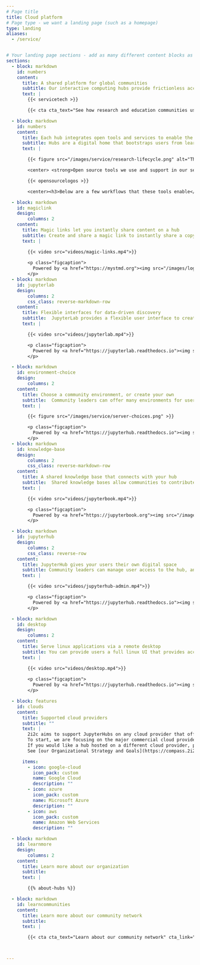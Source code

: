 ```yaml
---
# Page title
title: Cloud platform
# Page type - we want a landing page (such as a homepage)
type: landing
aliases:
  - /service/


# Your landing page sections - add as many different content blocks as you like
sections:
  - block: markdown
    id: numbers
    content:
      title: A shared platform for global communities
      subtitle: Our interactive computing hubs provide frictionless access to open infrastructure to connect, create, and share knowledge using data.
      text: |
        {{< servicetech >}}

        {{< cta cta_text="See how research and education communities use this platform" cta_link="/communities" cta_new_tab="false" >}}

  - block: markdown
    id: numbers
    content:
      title: Each hub integrates open tools and services to enable the lifecycle of knowledge creation
      subtitle: Hubs are a digital home that bootstraps users from learning their first workflows to making discoveries and sharing with others.
      text: |

        {{< figure src="/images/service/research-lifecycle.png" alt="The research lifecycle we enable.">}}

        <center> <strong>Open source tools we use and support in our service.</strong></center>

        {{< opensourcelogos >}}

        <center><h3>Below are a few workflows that these tools enable</h3></center>

  - block: markdown
    id: magiclink
    design:
        columns: 2
    content:
      title: Magic links let you instantly share content on a hub
      subtitle: Create and share a magic link to instantly share a copy of your content with anyone so that they can interact and explore with live code and data.
      text: |

        {{< video src="videos/magic-links.mp4">}}
        
        <p class="figcaption">
          Powered by <a href="https://mystmd.org"><img src="/images/logos/project/myst.svg" /></a> and <a href="https://jupyterhub.readthedocs.io"><img src="/images/logos/project/jupyterhub.svg" /></a>. Example from <a href="https://www.biorxiv.org/content/10.1101/2024.01.25.577295v1">the Spyglass toolbox paper</a>.
        </p>
  - block: markdown
    id: jupyterlab
    design:
        columns: 2
        css_class: reverse-markdown-row
    content:
      title: Flexible interfaces for data-driven discovery
      subtitle:  JupyterLab provides a flexible user interface to create and explore notebooks, interactive visualizations, and computational narratives.
      text: |

        {{< video src="videos/jupyterlab.mp4">}}

        <p class="figcaption">
          Powered by <a href="https://jupyterlab.readthedocs.io"><img src="/images/logos/project/jupyterlab.svg" /></a> and <a href="https://mystmd.org"><img src="/images/logos/project/myst.svg" /></a>. 
        </p>

  - block: markdown
    id: environment-choice
    design:
        columns: 2
    content:
      title: Choose a community environment, or create your own
      subtitle:  Community leaders can offer many environments for users to fit all of their workflows.
      text: |

        {{< figure src="/images/service/server-choices.png" >}}

        <p class="figcaption">
          Powered by <a href="https://jupyterhub.readthedocs.io"><img src="/images/logos/project/jupyterhub.svg" /></a> and <a href="https://repo2docker.readthedocs.io"><img src="/images/logos/project/repo2docker.png" /></a>
        </p>
  - block: markdown
    id: knowledge-base
    design:
        columns: 2
        css_class: reverse-markdown-row
    content:
      title: A shared knowledge base that connects with your hub
      subtitle:  Shared knowledge bases allow communities to contribute their ideas and work to a shared space that is accessible to the community.
      text: |

        {{< video src="videos/jupyterbook.mp4">}}

        <p class="figcaption">
          Powered by <a href="https://jupyterbook.org"><img src="/images/logos/project/jupyterbook.svg" /></a> and <a href="https://mystmd.org"><img src="/images/logos/project/myst.svg" /></a>. Example from <a href="https://book.cryointhecloud.com/intro.html">the CryoCloud JupyterBook</a>.
        </p>

  - block: markdown
    id: jupyterhub
    design:
        columns: 2
        css_class: reverse-row
    content:
      title: JupyterHub gives your users their own digital space
      subtitle: Community leaders can manage user access to the hub, and provide each user their own workspace that persists over time.
      text: |

        {{< video src="videos/jupyterhub-admin.mp4">}}

        <p class="figcaption">
          Powered by <a href="https://jupyterhub.readthedocs.io"><img src="/images/logos/project/jupyterhub.svg" /></a>
        </p>

  - block: markdown
    id: desktop
    design:
        columns: 2
    content:
      title: Serve linux applications via a remote desktop
      subtitle: You can provide users a full linux UI that provides access to GUI applications via the web.
      text: |

        {{< video src="videos/desktop.mp4">}}
        
        <p class="figcaption">
          Powered by <a href="https://jupyterhub.readthedocs.io"><img src="/images/logos/project/jupyterhub.svg" /></a>. Example from <a href="https://www.earthdata.nasa.gov/esds/veda">the NASA VEDA project</a>.
        </p>

  - block: features
    id: clouds
    content:
      title: Supported cloud providers
      subtitle: ""
      text: |
        2i2c aims to support JupyterHubs on any cloud provider that offers a managed Kubernetes service.
        To start, we are focusing on the major commercial cloud providers listed below.
        If you would like a hub hosted on a different cloud provider, please [give us your feedback](mailto:hello@2i2c.org).
        See [our Organizational Strategy and Goals](https://compass.2i2c.org/organization/strategy.html) to learn more about our plans.

      items:
        - icon: google-cloud
          icon_pack: custom
          name: Google Cloud
          description: ""
        - icon: azure 
          icon_pack: custom
          name: Microsoft Azure
          description: ""
        - icon: aws
          icon_pack: custom 
          name: Amazon Web Services
          description: ""

  - block: markdown
    id: learnmore
    design:
        columns: 2
    content:
      title: Learn more about our organization
      subtitle: 
      text: |

        {{% about-hubs %}}

  - block: markdown
    id: learncommunities
    content:
      title: Learn more about our community network
      subtitle: 
      text: |

        {{< cta cta_text="Learn about our community network" cta_link="/communities" cta_new_tab="false" >}}



---
```


